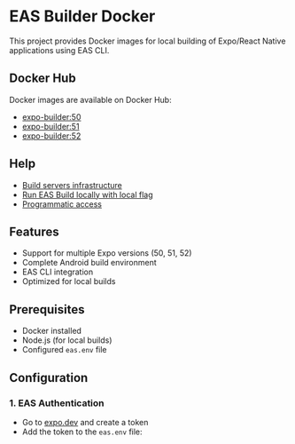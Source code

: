 # EAS Builder Docker

This project provides Docker images for local building of Expo/React Native applications using EAS CLI.

## Docker Hub

Docker images are available on Docker Hub:

- [expo-builder:50](https://hub.docker.com/repository/docker/saulotarsobc/eas-builder-sc/tags?name=50)
- [expo-builder:51](https://hub.docker.com/repository/docker/saulotarsobc/eas-builder-sc/tags?name=51)
- [expo-builder:52](https://hub.docker.com/repository/docker/saulotarsobc/eas-builder-sc/tags?name=52)

## Help

- [Build servers infrastructure](https://docs.expo.dev/build-reference/infrastructure/)
- [Run EAS Build locally with local flag](https://docs.expo.dev/build-reference/local-builds/)
- [Programmatic access](https://docs.expo.dev/accounts/programmatic-access/)

## Features

- Support for multiple Expo versions (50, 51, 52)
- Complete Android build environment
- EAS CLI integration
- Optimized for local builds

## Prerequisites

- Docker installed
- Node.js (for local builds)
- Configured `eas.env` file

## Configuration

### 1. EAS Authentication

- Go to [expo.dev](https://expo.dev/settings/access-tokens) and create a token
- Add the token to the `eas.env` file:
